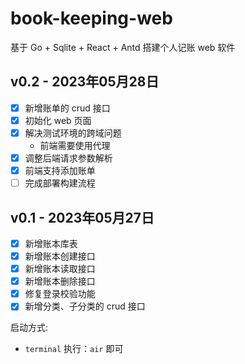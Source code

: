 # book-keeping-web

基于 Go + Sqlite + React + Antd 搭建个人记账 web 软件

## v0.2 - 2023年05月28日
- [x] 新增账单的 crud 接口
- [x] 初始化 web 页面
- [x] 解决测试环境的跨域问题
  - 前端需要使用代理
- [x] 调整后端请求参数解析
- [x] 前端支持添加账单
- [ ] 完成部署构建流程

## v0.1 - 2023年05月27日
- [x] 新增账本库表
- [x] 新增账本创建接口
- [x] 新增账本读取接口
- [x] 新增账本删除接口
- [x] 修复登录校验功能
- [x] 新增分类、子分类的 crud 接口

启动方式:
- `terminal` 执行：`air` 即可